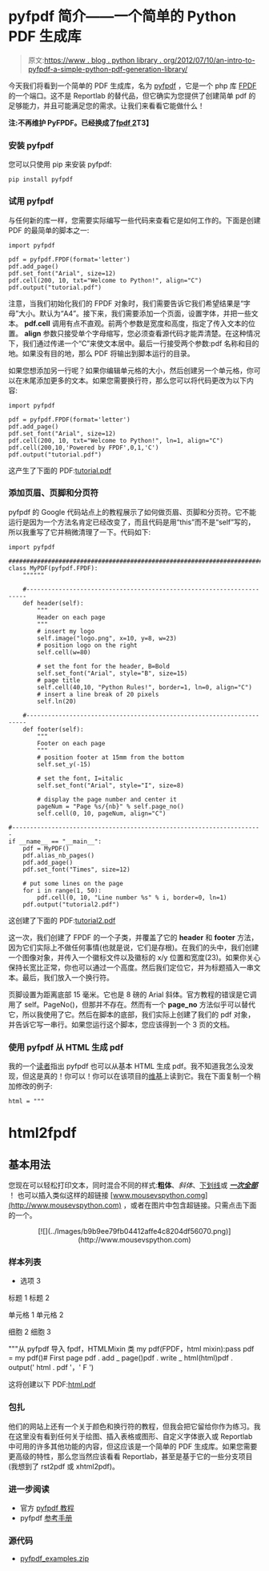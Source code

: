 # pyfpdf 简介——一个简单的 Python PDF 生成库

> 原文:[https://www . blog . python library . org/2012/07/10/an-intro-to-pyfpdf-a-simple-python-pdf-generation-library/](https://www.blog.pythonlibrary.org/2012/07/10/an-intro-to-pyfpdf-a-simple-python-pdf-generation-library/)

今天我们将看到一个简单的 PDF 生成库，名为 [pyfpdf](https://github.com/reingart/pyfpdf) ，它是一个 php 库 [FPDF](http://www.fpdf.org/) 的一个端口。这不是 Reportlab 的替代品，但它确实为您提供了创建简单 pdf 的足够能力，并且可能满足您的需求。让我们来看看它能做什么！

**注:不再维护 PyFPDF。已经换成了[fpdf 2](https://pypi.org/project/fpdf2/)T3】**

### 安装 pyfpdf

您可以只使用 pip 来安装 pyfpdf:

```
pip install pyfpdf

```

### 试用 pyfpdf

与任何新的库一样，您需要实际编写一些代码来查看它是如何工作的。下面是创建 PDF 的最简单的脚本之一:

```
import pyfpdf

pdf = pyfpdf.FPDF(format='letter')
pdf.add_page()
pdf.set_font("Arial", size=12)
pdf.cell(200, 10, txt="Welcome to Python!", align="C")
pdf.output("tutorial.pdf")

```

注意，当我们初始化我们的 FPDF 对象时，我们需要告诉它我们希望结果是“字母”大小。默认为“A4”。接下来，我们需要添加一个页面，设置字体，并把一些文本。 **pdf.cell** 调用有点不直观。前两个参数是宽度和高度，指定了传入文本的位置。 **align** 参数只接受单个字母缩写，您必须查看源代码才能弄清楚。在这种情况下，我们通过传递一个“C”来使文本居中。最后一行接受两个参数:pdf 名称和目的地。如果没有目的地，那么 PDF 将输出到脚本运行的目录。

如果您想添加另一行呢？如果你编辑单元格的大小，然后创建另一个单元格，你可以在末尾添加更多的文本。如果您需要换行符，那么您可以将代码更改为以下内容:

```
import pyfpdf

pdf = pyfpdf.FPDF(format='letter')
pdf.add_page()
pdf.set_font("Arial", size=12)
pdf.cell(200, 10, txt="Welcome to Python!", ln=1, align="C")
pdf.cell(200,10,'Powered by FPDF',0,1,'C')
pdf.output("tutorial.pdf")

```

这产生了下面的 PDF:[tutorial.pdf](https://www.blog.pythonlibrary.org/wp-content/uploads/2012/07/tutorial.pdf)

### 添加页眉、页脚和分页符

pyfpdf 的 Google 代码站点上的教程展示了如何做页眉、页脚和分页符。它不能运行是因为一个方法名肯定已经改变了，而且代码是用“this”而不是“self”写的，所以我重写了它并稍微清理了一下。代码如下:

```
import pyfpdf

########################################################################
class MyPDF(pyfpdf.FPDF):
    """"""

    #----------------------------------------------------------------------
    def header(self):
        """
        Header on each page
        """
        # insert my logo
        self.image("logo.png", x=10, y=8, w=23)
        # position logo on the right
        self.cell(w=80)

        # set the font for the header, B=Bold
        self.set_font("Arial", style="B", size=15)
        # page title
        self.cell(40,10, "Python Rules!", border=1, ln=0, align="C")
        # insert a line break of 20 pixels
        self.ln(20)

    #----------------------------------------------------------------------
    def footer(self):
        """
        Footer on each page
        """
        # position footer at 15mm from the bottom
        self.set_y(-15)

        # set the font, I=italic
        self.set_font("Arial", style="I", size=8)

        # display the page number and center it
        pageNum = "Page %s/{nb}" % self.page_no()
        self.cell(0, 10, pageNum, align="C")

#----------------------------------------------------------------------
if __name__ == "__main__":
    pdf = MyPDF()
    pdf.alias_nb_pages()
    pdf.add_page()
    pdf.set_font("Times", size=12)

    # put some lines on the page
    for i in range(1, 50):
        pdf.cell(0, 10, "Line number %s" % i, border=0, ln=1)
    pdf.output("tutorial2.pdf")

```

这创建了下面的 PDF:[tutorial2.pdf](https://www.blog.pythonlibrary.org/wp-content/uploads/2012/07/tutorial2.pdf)

这一次，我们创建了 FPDF 的一个子类，并覆盖了它的 **header** 和 **footer** 方法，因为它们实际上不做任何事情(也就是说，它们是存根)。在我们的头中，我们创建一个图像对象，并传入一个徽标文件以及徽标的 x/y 位置和宽度(23)。如果你关心保持长宽比正常，你也可以通过一个高度。然后我们定位它，并为标题插入一串文本。最后，我们放入一个换行符。

页脚设置为距离底部 15 毫米。它也是 8 磅的 Arial 斜体。官方教程的错误是它调用了 self。PageNo()，但那并不存在。然而有一个 **page_no** 方法似乎可以替代它，所以我使用了它。然后在脚本的底部，我们实际上创建了我们的 pdf 对象，并告诉它写一串行。如果您运行这个脚本，您应该得到一个 3 页的文档。

### 使用 pyfpdf 从 HTML 生成 pdf

我的一个[读者](http://www.reddit.com/r/Python/comments/wcsl7/an_intro_to_pyfpdf_a_simple_python_pdf_generation/)指出 pyfpdf 也可以从基本 HTML 生成 pdf。我不知道我怎么没发现，但这是真的！你可以！你可以在该项目的[维基](https://code.google.com/p/pyfpdf/wiki/WriteHTML)上读到它。我在下面复制一个稍加修改的例子:

```
html = """

```

# html2fpdf

## 基本用法

您现在可以轻松打印文本，同时混合不同的样式:**粗体**、*斜体*、<u>下划线</u>或 ***<u>一次全部</u>*** ！
也可以插入类似这样的超链接 [www.mousevspython.comg](http://www.mousevspython.com) ，或者在图片中包含超链接。只需点击下面的一个。

<center>[![](../Images/b9b9ee79fb04412affe4c8204df56070.png)](http://www.mousevspython.com)</center>

### 样本列表

*   选项 3

标题 1 标题 2

单元格 1 单元格 2

细胞 2 细胞 3

"""从 pyfpdf 导入 fpdf，HTMLMixin 类 my pdf(FPDF，html mixin):pass pdf = my pdf()# First page pdf . add _ page()pdf . write _ html(html)pdf . output(' html . pdf '，' F ')

这将创建以下 PDF:[html.pdf](https://www.blog.pythonlibrary.org/wp-content/uploads/2012/07/html.pdf)

### 包扎

他们的网站上还有一个关于颜色和换行符的教程，但我会把它留给你作为练习。我在这里没有看到任何关于绘图、插入表格或图形、自定义字体嵌入或 Reportlab 中可用的许多其他功能的内容，但这应该是一个简单的 PDF 生成库。如果您需要更高级的特性，那么您当然应该看看 Reportlab，甚至是基于它的一些分支项目(我想到了 rst2pdf 或 xhtml2pdf)。

### 进一步阅读

*   官方 [pyfpdf 教程](http://code.google.com/p/pyfpdf/wiki/Tutorial)
*   pyfpdf [参考手册](http://code.google.com/p/pyfpdf/wiki/ReferenceManual)

### 源代码

*   [pyfpdf_examples.zip](https://www.blog.pythonlibrary.org/wp-content/uploads/2012/07/pyfpdf_examples.zip)